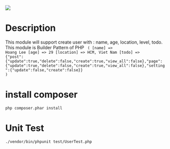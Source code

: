 <a href="https://travis-ci.org/github/steveleetn91/php-user-pattern">
<img src="https://travis-ci.org/steveleetn91/php-user-pattern.svg?branch=master">
</a>

# Description
 This module will support create user with : name, age, location, level, todo. This module is Builder Pattern of PHP
 <code>
     ( [name] => Hoang Lee [age] => 29 [location] => HCM, Viet Nam [todo] => {"post":{"update":true,"delete":false,"create":true,"view_all":false},"page":{"update":true,"delete":false,"create":true,"view_all":false},"setting":{"update":false,"create":false}} )
 </code>
 
# install composer 
<code>php composer.phar install</code>

# Unit Test 

<code>./vendor/bin/phpunit test/UserTest.php</code>